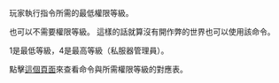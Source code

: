 玩家執行指令所需的最低權限等級。

也可以不需要權限等級。 這樣的話就算沒有開作弊的世界也可以使用該命令。

1是最低等級，4是最高等級（私服器管理員）。

點擊[這個頁面](https://mcreator.net/wiki/command-permission-levels)來查看命令與所需權限等級的對應表。